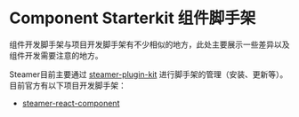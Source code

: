 # Component Starterkit 组件脚手架

组件开发脚手架与项目开发脚手架有不少相似的地方，此处主要展示一些差异以及组件开发需要注意的地方。

Steamer目前主要通过 [steamer-plugin-kit](https://github.com/SteamerTeam/steamer-plugin-kit) 进行脚手架的管理（安装、更新等）。目前官方有以下项目开发脚手架：

* [steamer-react-component](https://github.com/SteamerTeam/steamer-react-component)
